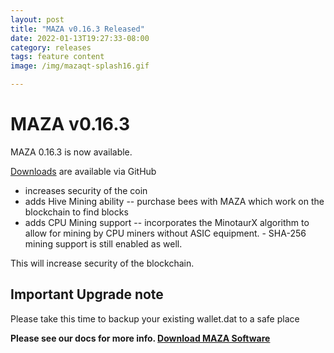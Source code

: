```yaml
---
layout: post
title: "MAZA v0.16.3 Released"
date: 2022-01-13T19:27:33-08:00
category: releases
tags: feature content
image: /img/mazaqt-splash16.gif

---
```


# MAZA v0.16.3 

MAZA 0.16.3 is now available. 

[Downloads](/download) are available via GitHub
 
 - increases security of the coin
 - adds Hive Mining ability -- purchase bees with MAZA which work on the blockchain to find blocks
 - adds CPU Mining support -- incorporates the MinotaurX algorithm to allow for mining by CPU miners without ASIC equipment.   - SHA-256 mining support is still enabled as well.

This will increase security of the blockchain.

## Important Upgrade note

Please take this time to backup your existing wallet.dat to a safe place


**Please see our docs for more info. [Download MAZA Software](/docs/2022/01/20/downloading-maza-v0-16-3/)**


